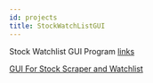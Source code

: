 ```yaml
---
id: projects
title: StockWatchListGUI
---
```


Stock Watchlist GUI Program [links](https://github.com/BrokenTek/StockWatchlistGUI)


[GUI For Stock Scraper and Watchlist](.doc/assets/project_img.png)
